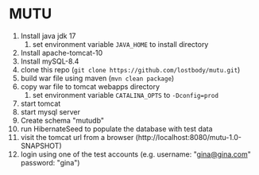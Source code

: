# MUTU

1. Install java jdk 17
   1. set environment variable `JAVA_HOME` to install directory
2. Install apache-tomcat-10
3. Install mySQL-8.4
4. clone this repo (`git clone https://github.com/lostbody/mutu.git`)
5. build war file using maven (`mvn clean package`)
6. copy war file to tomcat webapps directory
   1. set environment variable `CATALINA_OPTS` to `-Dconfig=prod`
7. start tomcat
8. start mysql server
9. Create schema "mutudb"
10. run HibernateSeed to populate the database with test data
11. visit the tomcat url from a browser (http://localhost:8080/mutu-1.0-SNAPSHOT)
12. login using one of the test accounts (e.g. username: "gina@gina.com" password: "gina")